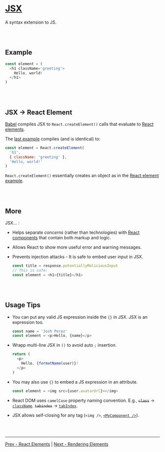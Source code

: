 # [JSX](https://reactjs.org/docs/introducing-jsx.html)

A syntax extension to JS.

<br /><br />

## Example

```js
const element = (
  <h1 className='greeting'>
    Hello, world!
  </h1>
)
```

<br /><br />

## JSX -> React Element

[Babel](https://babeljs.io) compiles JSX to `React.createElement()` calls that evaluate to
[React elements](./react-elements.md).

The
[last example](#example)
compiles (and is identical) to:

```js
const element = React.createElement(
  'h1',
  { className: 'greeting' },
  'Hello, world!'
)
```

`React.createElement()` essentially creates an object as in the
[React element example](./react-elements.md#example).

<br /><br />

## More

JSX... :

* Helps separate *concerns* (rather than technologies) with
  [React components](./react-components.md)
  that contain both markup and logic.
* Allows React to show more useful error and warning messages.
* Prevents injection attacks - It is safe to embed user input in JSX.

  ```js
  const title = response.potentiallyMaliciousInput
  // This is safe:
  const element = <h1>{title}</h1>
  ```

<br /><br />

## Usage Tips

* You can put any valid JS expression inside the `{}` in JSX.
  JSX is an expression too.

  ```js
  const name = 'Josh Perez'
  const element = <p>Hello, {name}</p>
  ```

* Wrapp multi-line JSX in `()` to avoid auto `;` insertion.

  ```js
  return (
    <p>
      Hello, {formatName(user)}!
    </p>
  )
  ```

* You may also use `{}` to embed a JS expression in an attribute.

  ```js
  const element = <img src={user.avatarUrl}></img>
  ```

* React DOM uses `camelCase` property naming convention.
  E.g.,
  <del>`class`</del> -> <ins>`className`</ins>.
  <del>`tabindex`</del> -> <ins>`tabIndex`</ins>.

* JSX allows self-closing for any tag (`<img />`,
[`<MyComponent />`](./react-components.md)).

<br /><br />

---

[Prev - React Elements](./react-elements.md)
|
[Next - Rendering Elements](./rendering-elements.md)
